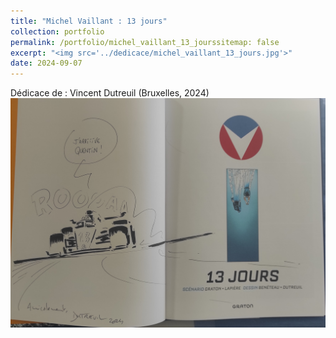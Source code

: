 ```yaml
---
title: "Michel Vaillant : 13 jours"
collection: portfolio
permalink: /portfolio/michel_vaillant_13_jourssitemap: false
excerpt: "<img src='../dedicace/michel_vaillant_13_jours.jpg'>"
date: 2024-09-07
---
```


Dédicace de : Vincent Dutreuil (Bruxelles, 2024)
<img src='../dedicace/michel_vaillant_13_jours.jpg'>